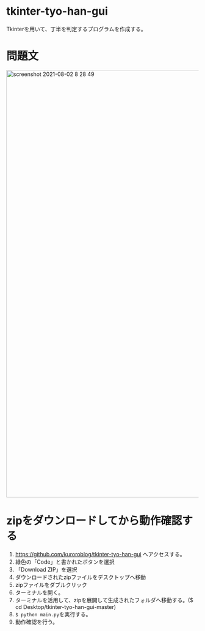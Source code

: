 # tkinter-tyo-han-gui
Tkinterを用いて、丁半を判定するプログラムを作成する。

# 問題文
<img width="1117" alt="screenshot 2021-08-02 8 28 49" src="https://user-images.githubusercontent.com/23373288/127788458-d43ad024-73f1-4617-a7e5-d966a5f91270.png">

# zipをダウンロードしてから動作確認する
1. https://github.com/kuroroblog/tkinter-tyo-han-gui へアクセスする。
2. 緑色の「Code」と書かれたボタンを選択
3. 「Download ZIP」を選択
4. ダウンロードされたzipファイルをデスクトップへ移動
5. zipファイルをダブルクリック
6. ターミナルを開く。
7. ターミナルを活用して、zipを展開して生成されたフォルダへ移動する。($ cd Desktop/tkinter-tyo-han-gui-master)
8. `$ python main.py`を実行する。
9. 動作確認を行う。

